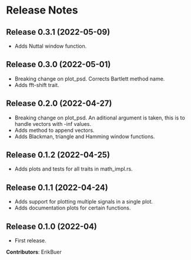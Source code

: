 # Release Notes

## Release 0.3.1 (2022-05-09)

- Adds Nuttal window function.

## Release 0.3.0 (2022-05-01)

- Breaking change on plot_psd. Corrects Bartlett method name.
- Adds fft-shift trait.

## Release 0.2.0 (2022-04-27)

- Breaking change on plot_psd. An aditional argument is taken, this is to handle vectors with -inf values.
- Adds method to append vectors.
- Adds Blackman, triangle and Hamming window functions.

## Release 0.1.2 (2022-04-25)

- Adds plots and tests for all traits in math_impl.rs.

## Release 0.1.1 (2022-04-24)

- Adds support for plotting multiple signals in a single plot.
- Adds documentation plots for certain functions.

## Release 0.1.0 (2022-04)

- First release.

**Contributors**: ErikBuer
